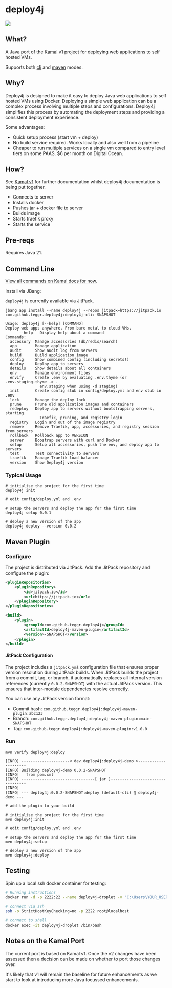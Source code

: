 # deploy4j

[![](https://jitpack.io/v/teggr/deploy4j.svg)](https://jitpack.io/#teggr/deploy4j/deploy)

## What?

A Java port of the [Kamal](https://kamal-deploy.org/) [v1](https://kamal-deploy.org/v1/docs/installation/) project for deploying web applications to self hosted VMs.

Supports both [cli](#command-line) and [maven](#maven-plugin) modes.

## Why?

Deploy4j is designed to make it easy to deploy Java web applications to self hosted VMs using Docker. Deploying a simple web application can be a complex process involving multiple steps and configurations. Deploy4j simplifies this process by automating the deployment steps and providing a consistent deployment experience.

Some advantages:

* Quick setup process (start vm + deploy)
* No build service required. Works locally and also well from a pipeline
* Cheaper to run multiple services on a single vm compared to entry level tiers on some PAAS. $6 per month on Digital Ocean.

## How?

See [Kamal v1](https://kamal-deploy.org/v1/docs/installation/) for further documentation whilst deploy4j documentation is being put together.

* Connects to server
* Installs docker
* Pushes jar + docker file to server
* Builds image
* Starts traefik proxy
* Starts the service

## Pre-reqs

Requires Java 21.

## Command Line

[View all commands on Kamal docs for now](https://kamal-deploy.org/v1/docs/commands/view-all-commands/).

Install via JBang:

`deploy4j` is currently available via JitPack.

```shell
jbang app install --name deploy4j --repos jitpack=https://jitpack.io com.github.teggr.deploy4j:deploy4j-cli:-SNAPSHOT
```

```shell
Usage: deploy4j [--help] [COMMAND]
Deploy web apps anywhere. From bare metal to cloud VMs.
      --help   Display help about a command
Commands:
  accessory  Manage accessories (db/redis/search)
  app        Manage application
  audit      Show audit log from servers
  build      Build application image
  config     Show combined config (including secrets!)
  deploy     Deploy app to servers
  details    Show details about all containers
  env        Manage environment files
  envify     Create .env by evaluating .env.thyme (or .env.staging.thyme -> .
               env.staging when using -d staging)
  init       Create config stub in config/deploy.yml and env stub in .env
  lock       Manage the deploy lock
  prune      Prune old application images and containers
  redeploy   Deploy app to servers without bootstrapping servers, starting
               Traefik, pruning, and registry login
  registry   Login and out of the image registry
  remove     Remove Traefik, app, accessories, and registry session from servers
  rollback   Rollback app to VERSION
  server     Boostrap servers with curl and Docker
  setup      Setup all accessories, push the env, and deploy app to servers
  test       Test connectivity to servers
  traefik    Manage Traefik load balancer
  version    Show Deploy4j version
```

### Typical Usage

```shell
# initialise the project for the first time
deploy4j init

# edit config/deploy.yml and .env

# setup the servers and deploy the app for the first time
deploy4j setup 0.0.1

# deploy a new version of the app
deploy4j deploy --version 0.0.2
```

## Maven Plugin

### Configure

The project is distributed via JitPack. Add the JitPack repository and configure the plugin:

```xml
<pluginRepositories>
    <pluginRepository>
        <id>jitpack.io</id>
        <url>https://jitpack.io</url>
    </pluginRepository>
</pluginRepositories>

<build>
    <plugin>
        <groupId>com.github.teggr.deploy4j</groupId>
        <artifactId>deploy4j-maven-plugin</artifactId>
        <version>-SNAPSHOT</version>
    </plugin>
</build>
```

#### JitPack Configuration

The project includes a `jitpack.yml` configuration file that ensures proper version resolution during JitPack builds. When JitPack builds the project from a commit, tag, or branch, it automatically replaces all internal version references (currently `0.0.2-SNAPSHOT`) with the actual JitPack version. This ensures that inter-module dependencies resolve correctly.

You can use any JitPack version format:
- Commit hash: `com.github.teggr.deploy4j:deploy4j-maven-plugin:abc123`
- Branch: `com.github.teggr.deploy4j:deploy4j-maven-plugin:main-SNAPSHOT`
- Tag: `com.github.teggr.deploy4j:deploy4j-maven-plugin:v1.0.0`

### Run

```shell
mvn verify deploy4j:deploy

[INFO] ---------------------< dev.deploy4j:deploy4j-demo >---------------------
[INFO] Building deploy4j-demo 0.0.2-SNAPSHOT
[INFO]   from pom.xml
[INFO] --------------------------------[ jar ]---------------------------------
[INFO] 
[INFO] --- deploy4j:0.0.2-SNAPSHOT:deploy (default-cli) @ deploy4j-demo ---
```

```shell
# add the plugin to your build

# initialise the project for the first time
mvn deploy4j:init

# edit config/deploy.yml and .env

# setup the servers and deploy the app for the first time
mvn deploy4j:setup

# deploy a new version of the app
mvn deploy4j:deploy
```

## Testing

Spin up a local ssh docker container for testing:

```bash
# Running instructions
docker run -d -p 2222:22 --name deploy4j-droplet -v "C:\Users\YOUR_USER\.ssh\id_rsa.pub":/tmp/authorized_keys:ro -v /var/run/docker.sock:/var/run/docker.sock teggr/deploy4j-docker-droplet:latest

# connect via ssh
ssh -o StrictHostKeyChecking=no -p 2222 root@localhost 

# connect to shell
docker exec -it deploy4j-droplet /bin/bash
```

## Notes on the Kamal Port

The current port is based on Kamal v1. Once the v2 changes have been assessed then a decision can be made on whether to port those changes over.

It's likely that v1 will remain the baseline for future enhancements as we start to look at introducing more Java focussed enhancements.